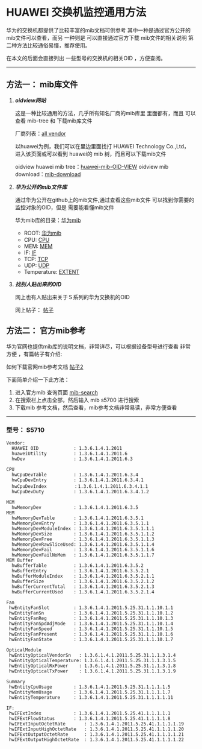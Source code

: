 # HUAWEI 交换机监控通用方法

华为的交换机都提供了比较丰富的mib文档可供参考
其中一种是通过官方公开的mib文件可以查看，而另
一种则是 可以直接通过官方下载 mib文件的相关说明
第二种方法比较通俗易懂，推荐使用。

在本文的后面会直接列出 一些型号的交换机的相关OID
，方便查阅。

* * *

## 方法一： mib库文件

1.  ***oidview网站***

    这是一种比较通用的方法，几乎所有知名厂商的mib库里
    里面都有，而且 可以查看 mib-tree 和 下载mib库文件
    
    厂商列表：[all vendor](http://www.oidview.com/mibs/detail.html)
    
    以huawei为例，我们可以在里边里面找打 HUAWEI Technology Co.,Ltd，
    进入该页面或可以看到 huawei的 mib 树，而且可以下载mib文件
    
    oidview huawei mib tree：[huawei-mib-OID-VIEW](http://www.oidview.com/mibs/2011/HUAWEI-MIB.html)
    oidview  mib download：[mib-download](http://www.oidview.net/tools/index.html)

2. ***华为公开的mib文件库***

    通过华为公开在github上的mib文件,通过查看这些mib文件
    可以找到你需要的监控对象的OID，但是 需要能看懂mib文件
    
    华为mib库的目录：[华为mib](https://github.com/stackforge/compass-core/tree/master/mibs)
      * ROOT: [华为mib](https://github.com/stackforge/compass-core/tree/master/mibs)
      * CPU: [CPU](https://github.com/stackforge/compass-core/blob/master/mibs/HUAWEI-CPU-MIB.mib)
      * MEM: [MEM](https://github.com/stackforge/compass-core/blob/master/mibs/HUAWEI-MEMORY-MIB.mib)
      * IF:  [IF](https://github.com/stackforge/compass-core/blob/master/mibs/HUAWEI-IF-EXT-MIB.mib)
      * TCP: [TCP](https://github.com/stackforge/compass-core/blob/master/mibs/TCP-MIB.mib)
      * UDP: [UDP](https://github.com/stackforge/compass-core/blob/master/mibs/UDP-MIB.mib)
      * Temperature: [EXTENT](https://github.com/stackforge/compass-core/blob/master/mibs/HUAWEI-ENTITY-EXTENT-MIB.mib)

3. ***找别人贴出来的OID*** 
    
    网上也有人贴出来关于Ｓ系列的华为交换机的OID
    
    网上帖子： [帖子](http://support.huawei.com/ecommunity/bbs/10243823.html)



## 方法二： 官方mib参考

华为官网也提供mib库的说明文档，非常详尽，可以根据设备型号进行查看 非常方便
，有篇帖子有介绍:

如何下载官网mib参考文档 [帖子2](http://support.huawei.com/ecommunity/bbs/10245735.html)

下面简单介绍一下此方法：
  1. 进入官方mib 查询页面 [mib-search](http://support.huawei.com/enterprise/news?lang=zh#idAbsPath=0301_10001%7C1382082906220&ot=clk&pid=1382082906220&t=923&type=0301)
  2. 在搜索栏上点击全部，然后输入 mib s5700 进行搜索
  3. 下载mib 参考文档，然后查看，mib参考文档非常易读，非常方便查看
  
* * * 

### 型号： S5710

```
Vendor:
  HUAWEI OID             : 1.3.6.1.4.1.2011
  huaweiUtility          : 1.3.6.1.4.1.2011.6
  hwDev                  : 1.3.6.1.4.1.2011.6.3

CPU
  hwCpuDevTable          : 1.3.6.1.4.1.2011.6.3.4
  hwCpuDevEntry          : 1.3.6.1.4.1.2011.6.3.4.1
  hwCpuDevIndex          ：1.3.6.1.4.1.2011.6.3.4.1.1
  hwCpuDevDuty           : 1.3.6.1.4.1.2011.6.3.4.1.2

MEM
  hwMemoryDev            : 1.3.6.1.4.1.2011.6.3.5
MEM
  hwMemoryDevTable       : 1.3.6.1.4.1.2011.6.3.5.1
  hwMemoryDevEntry       : 1.3.6.1.4.1.2011.6.3.5.1.1
  hwMemoryDevModuleIndex : 1.3.6.1.4.1.2011.6.3.5.1.1.1
  hwMemoryDevSize        : 1.3.6.1.4.1.2011.6.3.5.1.1.2
  hwMemoryDevFree        : 1.3.6.1.4.1.2011.6.3.5.1.1.3
  hwMemoryDevRawSliceUsed: 1.3.6.1.4.1.2011.6.3.5.1.1.4
  hwMemoryDevFail        : 1.3.6.1.4.1.2011.6.3.5.1.1.6
  hwMemoryDevFailNoMem   : 1.3.6.1.4.1.2011.6.3.5.1.1.7
MEM Buffer
  hwBufferTable          : 1.3.6.1.4.1.2011.6.3.5.2
  hwBufferEntry          : 1.3.6.1.4.1.2011.6.3.5.2.1
  hwBufferModuleIndex    : 1.3.6.1.4.1.2011.6.3.5.2.1.1
  hwBufferSize           : 1.3.6.1.4.1.2011.6.3.5.2.1.2
  hwBufferCurrentTotal   : 1.3.6.1.4.1.2011.6.3.5.2.1.3
  hwBufferCurrentUsed    : 1.3.6.1.4.1.2011.6.3.5.2.1.4

Fan
 hwEntityFanSlot         : 1.3.6.1.4.1.2011.5.25.31.1.1.10.1.1
 hwEntityFanSn           : 1.3.6.1.4.1.2011.5.25.31.1.1.10.1.2
 hwEntityFanReg          : 1.3.6.1.4.1.2011.5.25.31.1.1.10.1.3
 hwEntityFanSpdAdjMode   : 1.3.6.1.4.1.2011.5.25.31.1.1.10.1.4
 hwEntityFanSpeed        : 1.3.6.1.4.1.2011.5.25.31.1.1.10.1.5
 hwEntityFanPresent      : 1.3.6.1.4.1.2011.5.25.31.1.1.10.1.6
 hwEntityFanState        : 1.3.6.1.4.1.2011.5.25.31.1.1.10.1.7
 
OpticalModule
 hwEntityOpticalVendorSn   : 1.3.6.1.4.1.2011.5.25.31.1.1.3.1.4
 hwEntityOpticalTemperature: 1.3.6.1.4.1.2011.5.25.31.1.1.3.1.5
 hwEntityOpticalRxPower    : 1.3.6.1.4.1.2011.5.25.31.1.1.3.1.8
 hwEntityOpticalTxPower    : 1.3.6.1.4.1.2011.5.25.31.1.1.3.1.9
 
Summary
 hwEntityCpuUsage        : 1.3.6.1.4.1.2011.5.25.31.1.1.1.1.5
 hwEntityMemUsage        : 1.3.6.1.4.1.2011.5.25.31.1.1.1.1.7
 hwEntityTemperature     : 1.3.6.1.4.1.2011.5.25.31.1.1.1.1.11

IF:
 hwIFExtIndex            : 1.3.6.1.4.1.2011.5.25.41.1.1.1.1.1
 hwIFExtFlowStatus       : 1.3.6.1.4.1.2011.5.25.41.1.1.1.1.8
 hwIFExtInputOctetRate       : 1.3.6.1.4.1.2011.5.25.41.1.1.1.1.19
 hwIFExtInputHighOctetRate   : 1.3.6.1.4.1.2011.5.25.41.1.1.1.1.20
 hwIFExtOutputOctetRate      : 1.3.6.1.4.1.2011.5.25.41.1.1.1.1.21
 hwIFExtOutputHighOctetRate  : 1.3.6.1.4.1.2011.5.25.41.1.1.1.1.22



```
